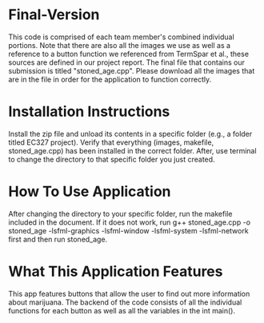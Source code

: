 # Final-Version

This code is comprised of each team member's combined individual portions. Note that there are also all the images we use as well as a reference to a button function we referenced from TermSpar et al., these sources are defined in our project report. The final file that contains our submission is titled "stoned_age.cpp". Please download all the images that are in the file in order for the application to function correctly.

# Installation Instructions

Install the zip file and unload its contents in a specific folder (e.g., a folder titled EC327 project). Verify that everything (images, makefile, stoned_age.cpp) has been installed in the correct folder. After, use terminal to change the directory to that specific folder you just created.

# How To Use Application

After changing the directory to your specific folder, run the makefile included in the document. If it does not work, run g++ stoned_age.cpp -o stoned_age -lsfml-graphics -lsfml-window -lsfml-system -lsfml-network first and then run stoned_age.

# What This Application Features

This app features buttons that allow the user to find out more information about marijuana. The backend of the code consists of all the individual functions for each button as well as all the variables in the int main(). 
